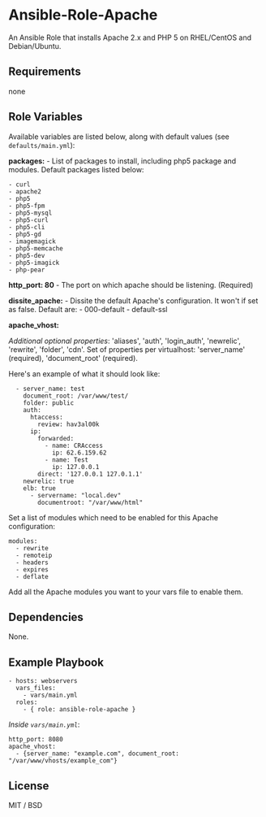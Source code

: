 


# Ansible-Role-Apache

An Ansible Role that installs Apache 2.x and PHP 5 on RHEL/CentOS and Debian/Ubuntu.

## Requirements
none
## Role Variables

Available variables are listed below, along with default values (see `defaults/main.yml`):

**packages:**       - List of packages to install, including php5 package and modules. Default packages listed below:

    - curl
    - apache2
    - php5
    - php5-fpm
    - php5-mysql
    - php5-curl
    - php5-cli
    - php5-gd
    - imagemagick
    - php5-memcache
    - php5-dev
    - php5-imagick
    - php-pear
**http_port: 80**   - The port on which apache should be listening. (Required)

**dissite_apache:** - Dissite the default Apache's configuration. It won't if set as false. Default are:
      - 000-default
      - default-ssl

**apache_vhost:**
 
 *Additional optional properties*: 'aliases', 'auth', 'login_auth', 'newrelic', 'rewrite', 'folder', 'cdn'.
Set of properties per virtualhost: 'server_name' (required), 'document_root' (required).

Here's an example of what it should look like:

      - server_name: test
        document_root: /var/www/test/
        folder: public
        auth:
          htaccess:
            review: hav3al00k
          ip:
            forwarded:
              - name: CRAccess
                ip: 62.6.159.62
              - name: Test
                ip: 127.0.0.1
            direct: '127.0.0.1 127.0.1.1'
        newrelic: true
        elb: true
          - servername: "local.dev"
            documentroot: "/var/www/html"

Set a list of modules which need to be enabled for this Apache configuration:
    
    modules:
      - rewrite
      - remoteip
      - headers
      - expires
      - deflate

Add all the Apache modules you want to your vars file to enable them.

## Dependencies

None.

## Example Playbook

    - hosts: webservers
      vars_files:
        - vars/main.yml
      roles:
        - { role: ansible-role-apache }

*Inside `vars/main.yml`*:

    http_port: 8080
    apache_vhost:
      - {server_name: "example.com", document_root: "/var/www/vhosts/example_com"}

## License

MIT / BSD
